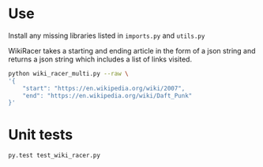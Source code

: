 # Use

Install any missing libraries listed in `imports.py` and `utils.py`

WikiRacer takes a starting and ending article in the form of a json string and returns a json string which includes a list of links visited.

```bash
python wiki_racer_multi.py --raw \
'{
    "start": "https://en.wikipedia.org/wiki/2007",
    "end": "https://en.wikipedia.org/wiki/Daft_Punk"
}'
```

# Unit tests

```bash
py.test test_wiki_racer.py
```



